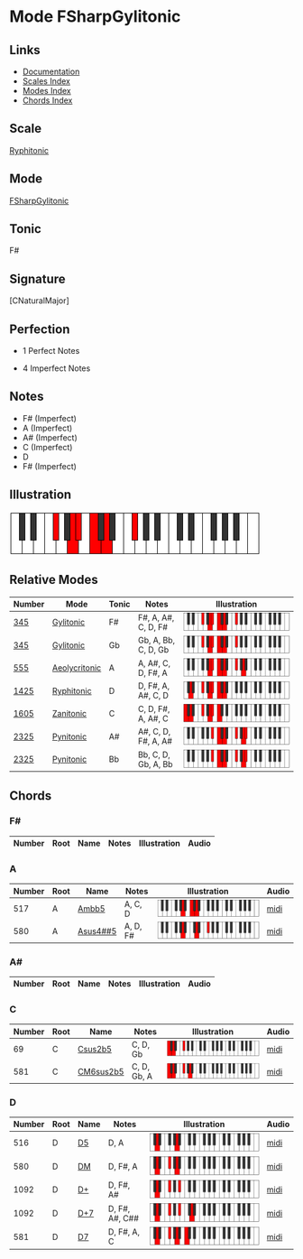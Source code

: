# Mode FSharpGylitonic

## Links

- [Documentation](index.md)
- [Scales Index](Scales.md)
- [Modes Index](Modes.md)
- [Chords Index](Chords.md)

## Scale

[Ryphitonic](ScaleRyphitonic.md)

## Mode

[FSharpGylitonic](ModeFSharpGylitonic.md)

## Tonic

F#

## Signature

[CNaturalMajor]

## Perfection

 - 1 Perfect Notes

 - 4 Imperfect Notes

## Notes

- F# (Imperfect)
- A (Imperfect)
- A# (Imperfect)
- C (Imperfect)
- D
- F# (Imperfect)

## Illustration

![FSharpGylitonic](ModeFSharpGylitonic.png)

## Relative Modes

| Number | Mode | Tonic | Notes | Illustration |
|--------|------|-------|-------|--------------|
| [345](https://ianring.com/musictheory/scales/345) | [Gylitonic](ModeGylitonic.md) | F# | F#, A, A#, C, D, F# | ![FSharpGylitonic](ModeFSharpGylitonic.png) |
| [345](https://ianring.com/musictheory/scales/345) | [Gylitonic](ModeGylitonic.md) | Gb | Gb, A, Bb, C, D, Gb | ![GFlatGylitonic](ModeGFlatGylitonic.png) |
| [555](https://ianring.com/musictheory/scales/555) | [Aeolycritonic](ModeAeolycritonic.md) | A | A, A#, C, D, F#, A | ![ANaturalAeolycritonic](ModeANaturalAeolycritonic.png) |
| [1425](https://ianring.com/musictheory/scales/1425) | [Ryphitonic](ModeRyphitonic.md) | D | D, F#, A, A#, C, D | ![DNaturalRyphitonic](ModeDNaturalRyphitonic.png) |
| [1605](https://ianring.com/musictheory/scales/1605) | [Zanitonic](ModeZanitonic.md) | C | C, D, F#, A, A#, C | ![CNaturalZanitonic](ModeCNaturalZanitonic.png) |
| [2325](https://ianring.com/musictheory/scales/2325) | [Pynitonic](ModePynitonic.md) | A# | A#, C, D, F#, A, A# | ![ASharpPynitonic](ModeASharpPynitonic.png) |
| [2325](https://ianring.com/musictheory/scales/2325) | [Pynitonic](ModePynitonic.md) | Bb | Bb, C, D, Gb, A, Bb | ![BFlatPynitonic](ModeBFlatPynitonic.png) |

## Chords

### F#

| Number | Root | Name | Notes | Illustration | Audio |
|--------|------|------|-------|--------------|-------|

### A

| Number | Root | Name | Notes | Illustration | Audio |
|--------|------|------|-------|--------------|-------|
| 517 | A | [Ambb5](ChordANaturalMinorDoubleFlatFifth.md) | A, C, D | ![Ambb5](ChordANaturalMinorDoubleFlatFifthRootPosition.png) | [midi](ChordANaturalMinorDoubleFlatFifthRootPosition.mid) |
| 580 | A | [Asus4##5](ChordANaturalSuspendedFourthDoubleSharpFifth.md) | A, D, F# | ![Asus4##5](ChordANaturalSuspendedFourthDoubleSharpFifthRootPosition.png) | [midi](ChordANaturalSuspendedFourthDoubleSharpFifthRootPosition.mid) |

### A#

| Number | Root | Name | Notes | Illustration | Audio |
|--------|------|------|-------|--------------|-------|

### C

| Number | Root | Name | Notes | Illustration | Audio |
|--------|------|------|-------|--------------|-------|
| 69 | C | [Csus2b5](ChordCNaturalSuspendedSecondFlatFifth.md) | C, D, Gb | ![Csus2b5](ChordCNaturalSuspendedSecondFlatFifthRootPosition.png) | [midi](ChordCNaturalSuspendedSecondFlatFifthRootPosition.mid) |
| 581 | C | [CM6sus2b5](ChordCNaturalMajorSixthSuspendedSecondFlatFifth.md) | C, D, Gb, A | ![CM6sus2b5](ChordCNaturalMajorSixthSuspendedSecondFlatFifthRootPosition.png) | [midi](ChordCNaturalMajorSixthSuspendedSecondFlatFifthRootPosition.mid) |

### D

| Number | Root | Name | Notes | Illustration | Audio |
|--------|------|------|-------|--------------|-------|
| 516 | D | [D5](ChordDNaturalPowerChord.md) | D, A | ![D5](ChordDNaturalPowerChordRootPosition.png) | [midi](ChordDNaturalPowerChordRootPosition.mid) |
| 580 | D | [DM](ChordDNaturalMajor.md) | D, F#, A | ![DM](ChordDNaturalMajorRootPosition.png) | [midi](ChordDNaturalMajorRootPosition.mid) |
| 1092 | D | [D+](ChordDNaturalAugmented.md) | D, F#, A# | ![D+](ChordDNaturalAugmentedRootPosition.png) | [midi](ChordDNaturalAugmentedRootPosition.mid) |
| 1092 | D | [D+7](ChordDNaturalAugmentedAugmentedSeventh.md) | D, F#, A#, C## | ![D+7](ChordDNaturalAugmentedAugmentedSeventhRootPosition.png) | [midi](ChordDNaturalAugmentedAugmentedSeventhRootPosition.mid) |
| 581 | D | [D7](ChordDNaturalDominantSeventh.md) | D, F#, A, C | ![D7](ChordDNaturalDominantSeventhRootPosition.png) | [midi](ChordDNaturalDominantSeventhRootPosition.mid) |

